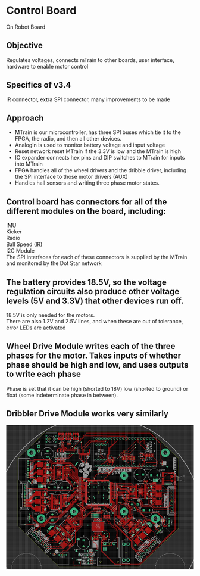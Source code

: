 # Control Board
On Robot Board 

## Objective 
Regulates voltages, connects mTrain to other boards, user interface, hardware to enable motor control 

## Specifics of v3.4
IR connector, extra SPI connector, many improvements to be made

## Approach 
 - MTrain is our microcontroller, has three SPI buses which tie it to the FPGA, the radio, and then all other devices. 
 - AnalogIn is used to monitor battery voltage and input voltage  
 - Reset network reset MTrain if the 3.3V is low and the MTrain is high  
 - IO expander connects hex pins and DIP switches to MTrain for inputs into MTrain
 - FPGA handles all of the wheel drivers and the dribble driver, including the SPI interface to those motor drivers (AUX)
 - Handles hall sensors and writing three phase motor states.

## Control board has connectors for all of the different modules on the board, including:
IMU  
Kicker  
Radio  
Ball Speed (IR)  
I2C Module  
The SPI interfaces for each of these connectors is supplied by the MTrain and monitored by the Dot Star network

## The battery provides 18.5V, so the voltage regulation circuits also produce other voltage levels (5V and 3.3V) that other devices run off.
18.5V is only needed for the motors.  
There are also 1.2V and 2.5V lines, and when these are out of tolerance, error LEDs are activated

## Wheel Drive Module writes each of the three phases for the motor. Takes inputs of whether phase should be high and low, and uses outputs to write each phase
Phase is set that it can be high (shorted to 18V) low (shorted to ground) or float (some indeterminate phase in between).
## Dribbler Drive Module works very similarly
![Control Board](./control.png)
